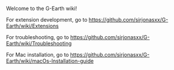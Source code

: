 Welcome to the G-Earth wiki!

For extension development, go to https://github.com/sirjonasxx/G-Earth/wiki/Extensions

For troubleshooting, go to https://github.com/sirjonasxx/G-Earth/wiki/Troubleshooting

For Mac installation, go to https://github.com/sirjonasxx/G-Earth/wiki/macOs-Installation-guide